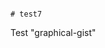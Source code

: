                                                                                                                                                                                                                                                                                                                                                                                                  # test7
Test "graphical-gist"